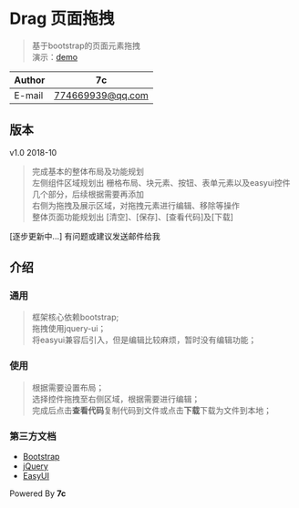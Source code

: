 
# Drag 页面拖拽
>基于bootstrap的页面元素拖拽  
演示：[demo](https://7cming.github.io/drag/build/drag.html)  

|Author|7c|
|----------|-----------------
|E-mail    |774669939@qq.com

## 版本
v1.0 2018-10
> 完成基本的整体布局及功能规划  
左侧组件区域规划出 栅格布局、块元素、按钮、表单元素以及easyui控件几个部分，后续根据需要再添加  
右侧为拖拽及展示区域，对拖拽元素进行编辑、移除等操作  
整体页面功能规划出 [清空]、[保存]、[查看代码]及[下载]  

[逐步更新中...]
有问题或建议发送邮件给我   

## 介绍

### 通用
>框架核心依赖bootstrap;  
拖拽使用jquery-ui；  
将easyui兼容后引入，但是编辑比较麻烦，暂时没有编辑功能；   

### 使用
>根据需要设置布局；  
选择控件拖拽至右侧区域，根据需要进行编辑；  
完成后点击**查看代码**复制代码到文件或点击**下载**下载为文件到本地；  

### 第三方文档
- [Bootstrap](https://v3.bootcss.com/)
- [jQuery](https://api.jquery.com/)  
-  [EasyUI](http://www.jeasyui.net/tutorial/)


Powered By **7c**  
